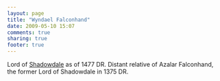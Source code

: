 ```yaml
---
layout: page
title: "Wyndael Falconhand"
date: 2009-05-10 15:07
comments: true
sharing: true
footer: true
---
```

Lord of [Shadowdale](/places/shadowdale.html) as of 1477 DR. Distant relative of Azalar Falconhand, the former Lord of Shadowdale in 1375 DR.